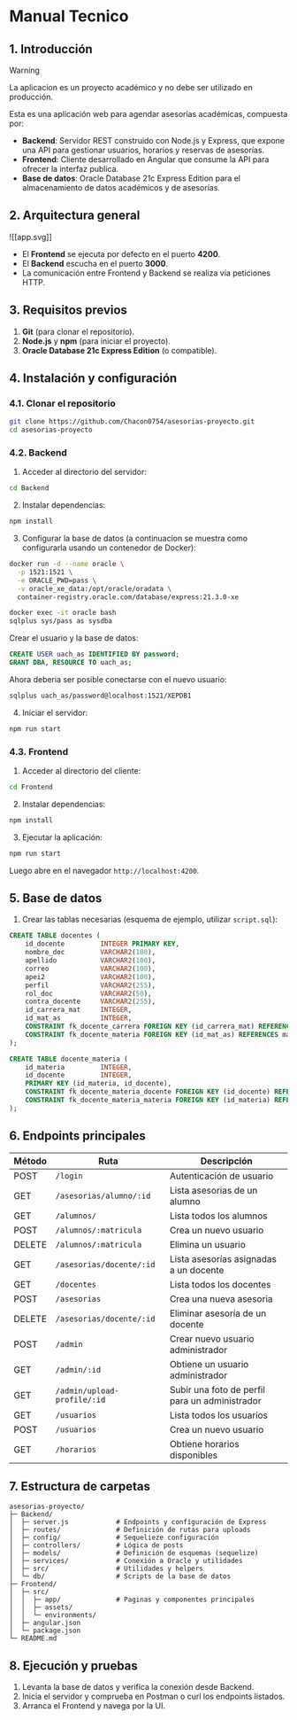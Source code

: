 # Manual Tecnico

## 1. Introducción

> [!WARNING]
> La aplicacion es un proyecto académico y no debe ser utilizado en producción.

Esta es una aplicación web para agendar asesorías académicas, compuesta por:

* **Backend**: Servidor REST construido con Node.js y Express, que expone una API para gestionar usuarios, horarios y reservas de asesorías.
* **Frontend**: Cliente desarrollado en Angular que consume la API para ofrecer la interfaz publica.
* **Base de datos**: Oracle Database 21c Express Edition para el almacenamiento de datos académicos y de asesorías.

## 2. Arquitectura general

![[app.svg]]

* El **Frontend** se ejecuta por defecto en el puerto **4200**.
* El **Backend** escucha en el puerto **3000**.
* La comunicación entre Frontend y Backend se realiza vía peticiones HTTP.

## 3. Requisitos previos

1. **Git** (para clonar el repositorio).
2. **Node.js** y **npm** (para iniciar el proyecto).
3. **Oracle Database 21c Express Edition** (o compatible).

## 4. Instalación y configuración

### 4.1. Clonar el repositorio

```bash
git clone https://github.com/Chacon0754/asesorias-proyecto.git
cd asesorias-proyecto
```

### 4.2. Backend

1. Acceder al directorio del servidor:

```bash
cd Backend
```

2. Instalar dependencias:

```bash
npm install
```

3. Configurar la base de datos (a continuacion se muestra como configurarla usando un contenedor de Docker):

```sh
docker run -d --name oracle \
  -p 1521:1521 \
  -e ORACLE_PWD=pass \
  -v oracle_xe_data:/opt/oracle/oradata \
  container-registry.oracle.com/database/express:21.3.0-xe

docker exec -it oracle bash
sqlplus sys/pass as sysdba
```

Crear el usuario y la base de datos:

```sql
CREATE USER uach_as IDENTIFIED BY password;
GRANT DBA, RESOURCE TO uach_as;
```

Ahora deberia ser posible conectarse con el nuevo usuario:

```sh
sqlplus uach_as/password@localhost:1521/XEPDB1
```


4. Iniciar el servidor:

```bash
npm run start
```

### 4.3. Frontend

1. Acceder al directorio del cliente:

```bash
cd Frontend
```

2. Instalar dependencias:

```bash
npm install
```

3. Ejecutar la aplicación:

```bash
npm run start
```

Luego abre en el navegador `http://localhost:4200`.

## 5. Base de datos

1. Crear las tablas necesarias (esquema de ejemplo, utilizar `script.sql`):

```sql
CREATE TABLE docentes (
    id_docente         INTEGER PRIMARY KEY,
    nombre_doc         VARCHAR2(100),
    apellido           VARCHAR2(100),
    correo             VARCHAR2(100),
    apei2              VARCHAR2(100),
    perfil             VARCHAR2(255),
    rol_doc            VARCHAR2(50),
    contra_docente     VARCHAR2(255),
    id_carrera_mat     INTEGER,
    id_mat_as          INTEGER,
    CONSTRAINT fk_docente_carrera FOREIGN KEY (id_carrera_mat) REFERENCES carrera(id_carrera) ON DELETE SET NULL,
    CONSTRAINT fk_docente_materia FOREIGN KEY (id_mat_as) REFERENCES materias(id_materia) ON DELETE SET NULL
);

CREATE TABLE docente_materia (
    id_materia         INTEGER,
    id_docente         INTEGER,
    PRIMARY KEY (id_materia, id_docente),
    CONSTRAINT fk_docente_materia_docente FOREIGN KEY (id_docente) REFERENCES docentes(id_docente),
    CONSTRAINT fk_docente_materia_materia FOREIGN KEY (id_materia) REFERENCES materias(id_materia)
);

```

## 6. Endpoints principales

| Método | Ruta                        | Descripción                                    |
| ------ | --------------------------- | ---------------------------------------------- |
| POST   | `/login`                    | Autenticación de usuario                       |
| GET    | `/asesorias/alumno/:id`     | Lista asesorias de un alumno                   |
| GET    | `/alumnos/`                 | Lista todos los alumnos                        |
| POST   | `/alumnos/:matricula`       | Crea un nuevo usuario                          |
| DELETE | `/alumnos/:matricula`       | Elimina un usuario                             |
| GET    | `/asesorias/docente/:id`    | Lista asesorías asignadas a un docente         |
| GET    | `/docentes`                 | Lista todos los docentes                       |
| POST   | `/asesorias`                | Crea una nueva asesoria                        |
| DELETE | `/asesorias/docente/:id`    | Eliminar asesoría de un docente                |
| POST   | `/admin`                    | Crear nuevo usuario administrador              |
| GET    | `/admin/:id`                | Obtiene un usuario administrador               |
| GET    | `/admin/upload-profile/:id` | Subir una foto de perfil para un administrador |
| GET    | `/usuarios`                 | Lista todos los usuarios                       |
| POST   | `/usuarios`                 | Crea un nuevo usuario                          |
| GET    | `/horarios`                 | Obtiene horarios disponibles                   |

## 7. Estructura de carpetas

```
asesorias-proyecto/
├─ Backend/
│  ├─ server.js            # Endpoints y configuración de Express
│  ├─ routes/              # Definición de rutas para uploads
│  ├─ config/              # Sequelieze configuración
│  ├─ controllers/         # Lógica de posts
│  ├─ models/              # Definición de esquemas (sequelize)
│  ├─ services/            # Conexión a Oracle y utilidades
│  ├─ src/                 # Utilidades y helpers
│  └─ db/                  # Scripts de la base de datos
├─ Frontend/
│  ├─ src/
│  │  ├─ app/              # Paginas y componentes principales
│  │  ├─ assets/
│  │  └─ environments/
│  ├─ angular.json
│  └─ package.json
└─ README.md
```

## 8. Ejecución y pruebas

1. Levanta la base de datos y verifica la conexión desde Backend.
2. Inicia el servidor y comprueba en Postman o curl los endpoints listados.
3. Arranca el Frontend y navega por la UI.

